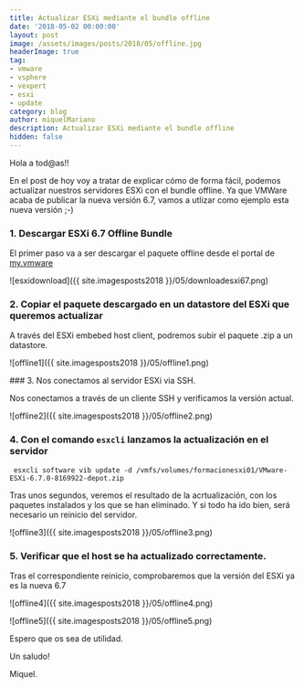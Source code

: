 ```yaml
---
title: Actualizar ESXi mediante el bundle offline
date: '2018-05-02 00:00:00'
layout: post
image: /assets/images/posts/2018/05/offline.jpg
headerImage: true
tag:
- vmware
- vsphere
- vexpert
- esxi
- update
category: blog
author: miquelMariano
description: Actualizar ESXi mediante el bundle offline
hidden: false
---
```


Hola a tod@as!!

En el post de hoy voy a tratar de explicar cómo de forma fácil, podemos actualizar nuestros servidores ESXi con el bundle offline.
Ya que VMWare acaba de publicar la nueva versión 6.7, vamos a utlizar como ejemplo esta nueva versión ;-)

### 1. Descargar ESXi 6.7 Offline Bundle

El primer paso va a ser descargar el paquete offline desde el portal de [my.vmware](https://my.vmware.com/group/vmware/details?downloadGroup=ESXI670&productId=742&download=true&fileId=4e1ca8c0b74408eb322f86b61025ae2a&secureParam=4d84a9981043dc6dd57ffe0e1f91041a&uuId=3419576b-30f0-4f34-9748-5de64a246088&downloadType=)

![esxidownload]({{ site.imagesposts2018 }}/05/downloadesxi67.png)

### 2. Copiar el paquete descargado en un datastore del ESXi que queremos actualizar 

A través del ESXi embebed host client, podremos subir el paquete .zip a un datastore.

![offline1]({{ site.imagesposts2018 }}/05/offline1.png)

### 3. Nos conectamos al servidor ESXi via SSH.

Nos conectamos a través de un cliente SSH y verificamos la versión actual.

![offline2]({{ site.imagesposts2018 }}/05/offline2.png)

### 4. Con el comando `esxcli` lanzamos la actualización en el servidor 

```ssh
 esxcli software vib update -d /vmfs/volumes/formacionesxi01/VMware-ESXi-6.7.0-8169922-depot.zip
```

Tras unos segundos, veremos el resultado de la acrtualización, con los paquetes instalados y los que se han eliminado. Y si todo ha ido bien, será necesario un reinicio del servidor.

![offline3]({{ site.imagesposts2018 }}/05/offline3.png)

### 5. Verificar que el host se ha actualizado correctamente.

Tras el correspondiente reinicio, comprobaremos que la versión del ESXi ya es la nueva 6.7

![offline4]({{ site.imagesposts2018 }}/05/offline4.png)

![offline5]({{ site.imagesposts2018 }}/05/offline5.png)



Espero que os sea de utilidad.

Un saludo!

Miquel.



